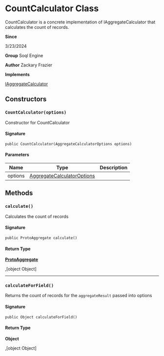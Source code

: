 # CountCalculator Class

CountCalculator is a concrete implementation of IAggregateCalculator that calculates the count of records.

**Since** 

3/23/2024

**Group** Soql Engine

**Author** Zackary Frazier

**Implements**

[IAggregateCalculator](IAggregateCalculator.md)

## Constructors
### `CountCalculator(options)`

Constructor for CountCalculator

#### Signature
```apex
public CountCalculator(AggregateCalculatorOptions options)
```

#### Parameters
| Name | Type | Description |
|------|------|-------------|
| options | [AggregateCalculatorOptions](AggregateCalculatorOptions.md) |  |

## Methods
### `calculate()`

Calculates the count of records

#### Signature
```apex
public ProtoAggregate calculate()
```

#### Return Type
**[ProtoAggregate](../utilities/ProtoAggregate.md)**

,[object Object]

---

### `calculateForField()`

Returns the count of records for the `aggregateResult` passed into options

#### Signature
```apex
public Object calculateForField()
```

#### Return Type
**Object**

,[object Object]